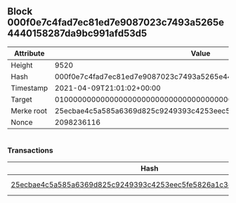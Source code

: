 ## Block 000f0e7c4fad7ec81ed7e9087023c7493a5265e4440158287da9bc991afd53d5

Attribute | Value
--- | ---
Height | 9520
Hash | 000f0e7c4fad7ec81ed7e9087023c7493a5265e4440158287da9bc991afd53d5
Timestamp | 2021-04-09T21:01:02+00:00
Target | 0100000000000000000000000000000000000000000000000000000000000000
Merke root | 25ecbae4c5a585a6369d825c9249393c4253eec5fe5826a1c3c59077b2f799ba
Nonce | 2098236116

```

```

### Transactions

Hash | Amount
--- | ---
[25ecbae4c5a585a6369d825c9249393c4253eec5fe5826a1c3c59077b2f799ba](25ecbae4c5a585a6369d825c9249393c4253eec5fe5826a1c3c59077b2f799ba.md) | 10.00000000 SKEPTI 
